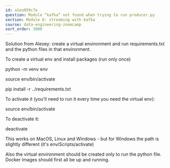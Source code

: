 ```yaml
---
id: a1ea959c7e
question: Module “kafka” not found when trying to run producer.py
section: Module 6: streaming with kafka
course: data-engineering-zoomcamp
sort_order: 3900
---
```


Solution from Alexey: create a virtual environment and run requirements.txt and the python files in that environment.

To create a virtual env and install packages (run only once)

python -m venv env

source env/bin/activate

pip install -r ../requirements.txt

To activate it (you'll need to run it every time you need the virtual env):

source env/bin/activate

To deactivate it:

deactivate

This works on MacOS, Linux and Windows - but for Windows the path is slightly different (it's env/Scripts/activate)

Also the virtual environment should be created only to run the python file. Docker images should first all be up and running.

